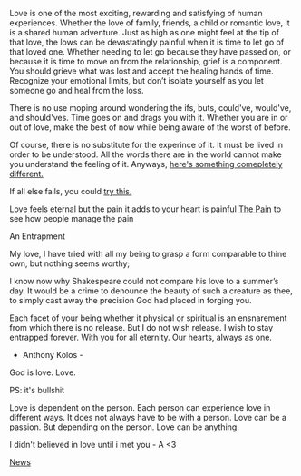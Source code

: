 Love is one of the most exciting, rewarding and satisfying of human experiences.
Whether the love of family, friends, a child or romantic love, it is a shared human adventure.
Just as high as one might feel at the tip of that love, the lows can be devastatingly painful
when it is time to let go of that loved one. Whether needing to let go because they have passed on,
or because it is time to move on from the relationship, grief is a component.
You should grieve what was lost and accept the healing hands of time. Recognize your emotional limits,
but don’t isolate yourself as you let someone go and heal from the loss.

There is no use moping around wondering the ifs, buts, could've, would've,
and should'ves. Time goes on and drags you with it. Whether you are in or
out of love, make the best of now while being aware of the worst of before.

Of course, there is no substitute for the experince of it. It must be
lived in order to be understood. All the words there are in the world
cannot make you understand the feeling of it. Anyways, [here's
something comepletely different.](../marshmallow.md)

If all else fails, you could [try this.](../read-a-book/read-a-book.md)

Love feels eternal but the
pain it adds to your heart is painful
[The Pain](https://www.quora.com/What-is-it-like-when-you-feel-the-pain-of-loving-someone-when-its-one-sided)
to see how people manage the pain

An Entrapment

My love, I have tried with all my being
to grasp a form comparable to thine own,
but nothing seems worthy;

I know now why Shakespeare could not
compare his love to a summer’s day.
It would be a crime to denounce the beauty
of such a creature as thee,
to simply cast away the precision
God had placed in forging you.

Each facet of your being
whether it physical or spiritual
is an ensnarement
from which there is no release.
But I do not wish release.
I wish to stay entrapped forever.
With you for all eternity.
Our hearts, always as one.

- Anthony Kolos -

God is love.
Love.

PS: it's bullshit

Love is dependent on the person.
Each person can experience love in different ways.
It does not always have to be with a person.
Love can be a passion.
But depending on the person.
Love can be anything.

I didn't believed in love until i met you - A <3

[News](https://www.cnn.com/)
